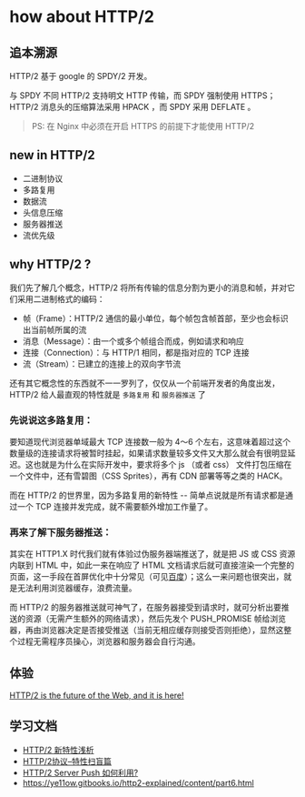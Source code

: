# how about HTTP/2


## 追本溯源

HTTP/2 基于 google 的 SPDY/2 开发。

与 SPDY 不同 HTTP/2 支持明文 HTTP 传输，而 SPDY 强制使用 HTTPS；HTTP/2 消息头的压缩算法采用 HPACK ，而 SPDY 采用 DEFLATE 。

> PS: 在 Nginx 中必须在开启 HTTPS 的前提下才能使用 HTTP/2

## new in HTTP/2

- 二进制协议
- 多路复用
- 数据流
- 头信息压缩
- 服务器推送
- 流优先级


## why HTTP/2 ?

我们先了解几个概念，HTTP/2 将所有传输的信息分割为更小的消息和帧，并对它们采用二进制格式的编码：

- 帧（Frame）：HTTP/2 通信的最小单位，每个帧包含帧首部，至少也会标识出当前帧所属的流
- 消息（Message）：由一个或多个帧组合而成，例如请求和响应
- 连接（Connection）：与 HTTP/1 相同，都是指对应的 TCP 连接
- 流（Stream）：已建立的连接上的双向字节流

还有其它概念性的东西就不一一罗列了，仅仅从一个前端开发者的角度出发， HTTP/2 给人最直观的特性就是 `多路复用` 和 `服务器推送` 了


### 先说说这多路复用：

要知道现代浏览器单域最大 TCP 连接数一般为 4～6 个左右，这意味着超过这个数量级的连接请求将被暂时挂起，如果请求数量较多文件又大那么就会有很明显延迟。这也就是为什么在实际开发中，要求将多个 js （或者 css） 文件打包压缩在一个文件中，还有雪碧图（CSS Sprites），再有 CDN 部署等等之类的 HACK。

而在 HTTP/2 的世界里，因为多路复用的新特性 -- 简单点说就是所有请求都是通过一个 TCP 连接并发完成，就不需要额外增加工作量了。


### 再来了解下服务器推送：

其实在 HTTP1.X 时代我们就有体验过伪服务器端推送了，就是把 JS 或 CSS 资源内联到 HTML 中，如此一来在响应了 HTML 文档请求后就可直接渲染一个完整的页面，这一手段在首屏优化中十分常见（可见[百度](https://www.baidu.com/)）；这么一来问题也很突出，就是无法利用浏览器缓存，浪费流量。

而 HTTP/2 的服务器推送就可神气了，在服务器接受到请求时，就可分析出要推送的资源（无需产生额外的网络请求），然后先发个 PUSH_PROMISE 帧给浏览器，再由浏览器决定是否接受推送（当前无相应缓存则接受否则拒绝），显然这整个过程无需程序员操心，浏览器和服务器会自行沟通。

## 体验

[HTTP/2 is the future of the Web, and it is here!](https://http2.akamai.com/demo)

## 学习文档

- [HTTP/2 新特性浅析](https://segmentfault.com/a/1190000002765886)
- [HTTP/2协议–特性扫盲篇](http://www.cnblogs.com/yingsmirk/p/5248506.html)
- [HTTP/2 Server Push 如何利用?](https://segmentfault.com/q/1010000002706107)
- <https://ye11ow.gitbooks.io/http2-explained/content/part6.html>